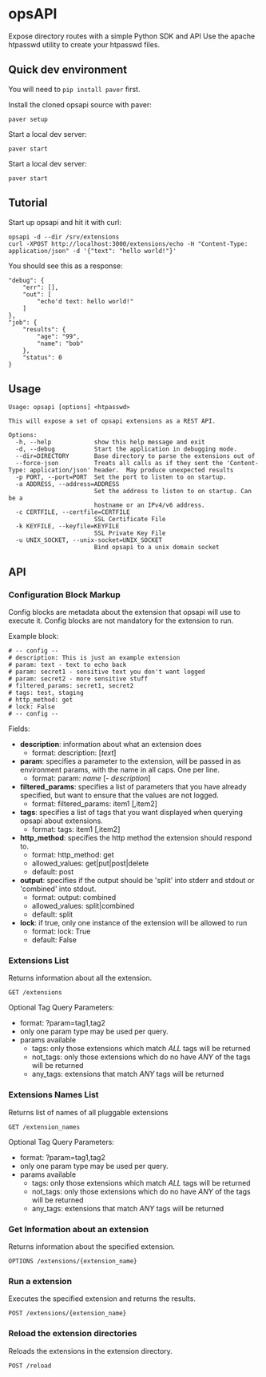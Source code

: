 # opsAPI

Expose directory routes with a simple Python SDK and API
Use the apache htpasswd utility to create your htpasswd files.

## Quick dev environment

You will need to `pip install paver` first.

Install the cloned opsapi source with paver:

    paver setup

Start a local dev server:

    paver start

Start a local dev server:

    paver start

## Tutorial

Start up opsapi and hit it with curl:

    opsapi -d --dir /srv/extensions
    curl -XPOST http://localhost:3000/extensions/echo -H "Content-Type: application/json" -d '{"text": "hello world!"}'

You should see this as a response:

    "debug": {
        "err": [],
        "out": [
            "echo'd text: hello world!"
        ]
    },
    "job": {
        "results": {
            "age": "99",
            "name": "bob"
        },
        "status": 0
    }

## Usage

    Usage: opsapi [options] <htpasswd>

    This will expose a set of opsapi extensions as a REST API.

    Options:
      -h, --help            show this help message and exit
      -d, --debug           Start the application in debugging mode.
      --dir=DIRECTORY       Base directory to parse the extensions out of
      --force-json          Treats all calls as if they sent the 'Content-Type: application/json' header.  May produce unexpected results
      -p PORT, --port=PORT  Set the port to listen to on startup.
      -a ADDRESS, --address=ADDRESS
                            Set the address to listen to on startup. Can be a
                            hostname or an IPv4/v6 address.
      -c CERTFILE, --certfile=CERTFILE
                            SSL Certificate File
      -k KEYFILE, --keyfile=KEYFILE
                            SSL Private Key File
      -u UNIX_SOCKET, --unix-socket=UNIX_SOCKET
                            Bind opsapi to a unix domain socket

## API

### Configuration Block Markup

Config blocks are metadata about the extension that opsapi will use to execute it.  Config blocks are not mandatory for the extension to run.

Example block:

    # -- config --
    # description: This is just an example extension
    # param: text - text to echo back
    # param: secret1 - sensitive text you don't want logged
    # param: secret2 - more sensitive stuff
    # filtered_params: secret1, secret2
    # tags: test, staging
    # http_method: get
    # lock: False
    # -- config -- 

Fields:

  - **description**: information about what an extension does
    - format: description: [*text*]
  - **param**: specifies a parameter to the extension, will be passed in as environment params, with the name in all caps.  One per line.
    - format: param: *name* [- *description*]
  - **filtered_params**: specifies a list of parameters that you have already specified, but want to ensure that the values are not logged.
    - format: filtered_params: item1 [,item2]
  - **tags**: specifies a list of tags that you want displayed when querying opsapi about extensions.
    - format: tags: item1 [,item2]
  - **http_method**: specifies the http method the extension should respond to.
    - format: http_method: get
    - allowed_values: get|put|post|delete
    - default: post
  - **output**: specifies if the output should be 'split' into stderr and stdout or 'combined' into stdout.
    - format: output: combined
    - allowed_values: split|combined
    - default: split
  - **lock**: if true, only one instance of the extension will be allowed to run
    - format: lock: True
    - default: False
    
### Extensions List

Returns information about all the extension.

    GET /extensions

Optional Tag Query Parameters:
 - format: ?param=tag1,tag2
 - only one param type may be used per query.
 - params available
   - tags: only those extensions which match *ALL* tags will be returned
   - not_tags: only those extensions which do no have *ANY* of the tags will be returned
   - any_tags: extensions that match *ANY* tags will be returned


### Extensions Names List

Returns list of names of all pluggable extensions

    GET /extension_names

Optional Tag Query Parameters:
 - format: ?param=tag1,tag2
 - only one param type may be used per query.
 - params available
   - tags: only those extensions which match *ALL* tags will be returned
   - not_tags: only those extensions which do no have *ANY* of the tags will be returned
   - any_tags: extensions that match *ANY* tags will be returned


### Get Information about an extension

Returns information about the specified extension.

    OPTIONS /extensions/{extension_name}

### Run a extension

Executes the specified extension and returns the results.

    POST /extensions/{extension_name}

### Reload the extension directories

Reloads the extensions in the extension directory.

    POST /reload
